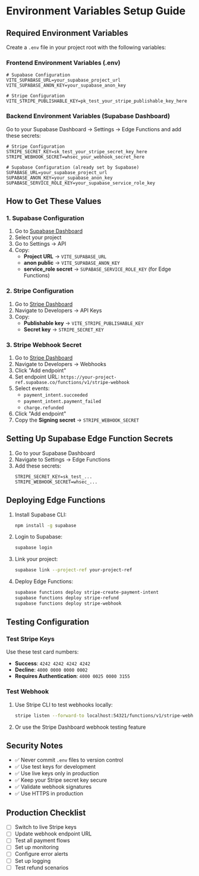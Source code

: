# Environment Variables Setup Guide

## Required Environment Variables

Create a `.env` file in your project root with the following variables:

### Frontend Environment Variables (.env)

```env
# Supabase Configuration
VITE_SUPABASE_URL=your_supabase_project_url
VITE_SUPABASE_ANON_KEY=your_supabase_anon_key

# Stripe Configuration
VITE_STRIPE_PUBLISHABLE_KEY=pk_test_your_stripe_publishable_key_here
```

### Backend Environment Variables (Supabase Dashboard)

Go to your Supabase Dashboard → Settings → Edge Functions and add these secrets:

```env
# Stripe Configuration
STRIPE_SECRET_KEY=sk_test_your_stripe_secret_key_here
STRIPE_WEBHOOK_SECRET=whsec_your_webhook_secret_here

# Supabase Configuration (already set by Supabase)
SUPABASE_URL=your_supabase_project_url
SUPABASE_ANON_KEY=your_supabase_anon_key
SUPABASE_SERVICE_ROLE_KEY=your_supabase_service_role_key
```

## How to Get These Values

### 1. Supabase Configuration

1. Go to [Supabase Dashboard](https://supabase.com/dashboard)
2. Select your project
3. Go to Settings → API
4. Copy:
   - **Project URL** → `VITE_SUPABASE_URL`
   - **anon public** → `VITE_SUPABASE_ANON_KEY`
   - **service_role secret** → `SUPABASE_SERVICE_ROLE_KEY` (for Edge Functions)

### 2. Stripe Configuration

1. Go to [Stripe Dashboard](https://dashboard.stripe.com)
2. Navigate to Developers → API Keys
3. Copy:
   - **Publishable key** → `VITE_STRIPE_PUBLISHABLE_KEY`
   - **Secret key** → `STRIPE_SECRET_KEY`

### 3. Stripe Webhook Secret

1. Go to [Stripe Dashboard](https://dashboard.stripe.com)
2. Navigate to Developers → Webhooks
3. Click "Add endpoint"
4. Set endpoint URL: `https://your-project-ref.supabase.co/functions/v1/stripe-webhook`
5. Select events:
   - `payment_intent.succeeded`
   - `payment_intent.payment_failed`
   - `charge.refunded`
6. Click "Add endpoint"
7. Copy the **Signing secret** → `STRIPE_WEBHOOK_SECRET`

## Setting Up Supabase Edge Function Secrets

1. Go to your Supabase Dashboard
2. Navigate to Settings → Edge Functions
3. Add these secrets:
   ```
   STRIPE_SECRET_KEY=sk_test_...
   STRIPE_WEBHOOK_SECRET=whsec_...
   ```

## Deploying Edge Functions

1. Install Supabase CLI:
   ```bash
   npm install -g supabase
   ```

2. Login to Supabase:
   ```bash
   supabase login
   ```

3. Link your project:
   ```bash
   supabase link --project-ref your-project-ref
   ```

4. Deploy Edge Functions:
   ```bash
   supabase functions deploy stripe-create-payment-intent
   supabase functions deploy stripe-refund
   supabase functions deploy stripe-webhook
   ```

## Testing Configuration

### Test Stripe Keys

Use these test card numbers:
- **Success**: `4242 4242 4242 4242`
- **Decline**: `4000 0000 0000 0002`
- **Requires Authentication**: `4000 0025 0000 3155`

### Test Webhook

1. Use Stripe CLI to test webhooks locally:
   ```bash
   stripe listen --forward-to localhost:54321/functions/v1/stripe-webhook
   ```

2. Or use the Stripe Dashboard webhook testing feature

## Security Notes

- ✅ Never commit `.env` files to version control
- ✅ Use test keys for development
- ✅ Use live keys only in production
- ✅ Keep your Stripe secret key secure
- ✅ Validate webhook signatures
- ✅ Use HTTPS in production

## Production Checklist

- [ ] Switch to live Stripe keys
- [ ] Update webhook endpoint URL
- [ ] Test all payment flows
- [ ] Set up monitoring
- [ ] Configure error alerts
- [ ] Set up logging
- [ ] Test refund scenarios 